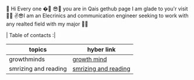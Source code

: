  🙌 Hi Every one �🤳
😎👀 you are in Qais gethub page I am glade to you'r visit 🐱‍💻
✌😎I am an Elecrinics and communication engineer seeking to work with any realted field with my major 🐱‍🚀




|   Table of contacts :|

| topics  | hyber link |
| ------------- | ------------- |
| growthminds  | [growth mind](https://qaisalshorman.github.io/Read-Me/growth-mind)  |
| smrizing and reading  | [smrizing and reading ](https://qaisalshorman.github.io/Read-Me/reading%20note)  |
